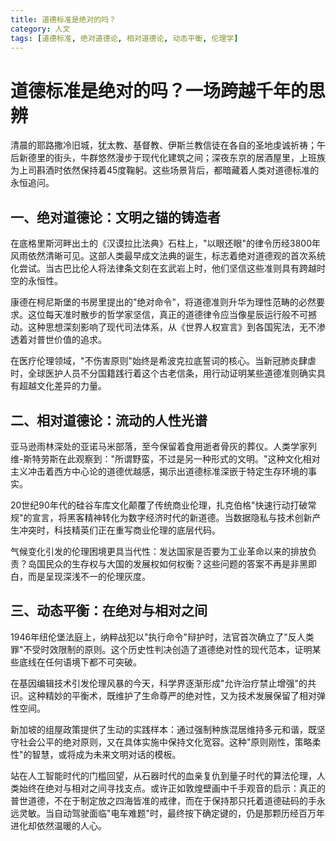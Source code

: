 ```yaml
---
title: 道德标准是绝对的吗？
category: 人文
tags: [道德标准, 绝对道德论, 相对道德论, 动态平衡, 伦理学]
---
```

# 道德标准是绝对的吗？一场跨越千年的思辨

清晨的耶路撒冷旧城，犹太教、基督教、伊斯兰教信徒在各自的圣地虔诚祈祷；午后新德里的街头，牛群悠然漫步于现代化建筑之间；深夜东京的居酒屋里，上班族为上司斟酒时依然保持着45度鞠躬。这些场景背后，都暗藏着人类对道德标准的永恒追问。

## 一、绝对道德论：文明之锚的铸造者

在底格里斯河畔出土的《汉谟拉比法典》石柱上，"以眼还眼"的律令历经3800年风雨依然清晰可见。这部人类最早成文法典的诞生，标志着绝对道德观的首次系统化尝试。当古巴比伦人将法律条文刻在玄武岩上时，他们坚信这些准则具有跨越时空的永恒性。

康德在柯尼斯堡的书房里提出的"绝对命令"，将道德准则升华为理性范畴的必然要求。这位每天准时散步的哲学家坚信，真正的道德律令应当像星辰运行般不可撼动。这种思想深刻影响了现代司法体系，从《世界人权宣言》到各国宪法，无不渗透着对普世价值的追求。

在医疗伦理领域，"不伤害原则"始终是希波克拉底誓词的核心。当新冠肺炎肆虐时，全球医护人员不分国籍践行着这个古老信条，用行动证明某些道德准则确实具有超越文化差异的力量。

## 二、相对道德论：流动的人性光谱

亚马逊雨林深处的亚诺马米部落，至今保留着食用逝者骨灰的葬仪。人类学家列维-斯特劳斯在此观察到："所谓野蛮，不过是另一种形式的文明。"这种文化相对主义冲击着西方中心论的道德优越感，揭示出道德标准深嵌于特定生存环境的事实。

20世纪90年代的硅谷车库文化颠覆了传统商业伦理，扎克伯格"快速行动打破常规"的宣言，将黑客精神转化为数字经济时代的新道德。当数据隐私与技术创新产生冲突时，科技精英们正在重写商业伦理的底层代码。

气候变化引发的伦理困境更具当代性：发达国家是否要为工业革命以来的排放负责？岛国民众的生存权与大国的发展权如何权衡？这些问题的答案不再是非黑即白，而是呈现深浅不一的伦理灰度。

## 三、动态平衡：在绝对与相对之间

1946年纽伦堡法庭上，纳粹战犯以"执行命令"辩护时，法官首次确立了"反人类罪"不受时效限制的原则。这个历史性判决创造了道德绝对性的现代范本，证明某些底线在任何语境下都不可突破。

在基因编辑技术引发伦理风暴的今天，科学界逐渐形成"允许治疗禁止增强"的共识。这种精妙的平衡术，既维护了生命尊严的绝对性，又为技术发展保留了相对弹性空间。

新加坡的组屋政策提供了生动的实践样本：通过强制种族混居维持多元和谐，既坚守社会公平的绝对原则，又在具体实施中保持文化宽容。这种"原则刚性，策略柔性"的智慧，或将成为未来文明对话的模板。

站在人工智能时代的门槛回望，从石器时代的血亲复仇到量子时代的算法伦理，人类始终在绝对与相对之间寻找支点。或许正如敦煌壁画中千手观音的启示：真正的普世道德，不在于制定放之四海皆准的戒律，而在于保持那只托着道德砝码的手永远灵敏。当自动驾驶面临"电车难题"时，最终按下确定键的，仍是那颗历经百万年进化却依然温暖的人心。